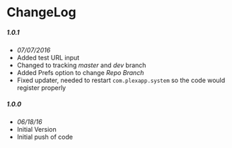 # ChangeLog

##### 1.0.1
- _07/07/2016_
- Added test URL input
- Changed to tracking _master_ and _dev_ branch
- Added Prefs option to change _Repo Branch_
- Fixed updater, needed to restart `com.plexapp.system` so the code would register properly

##### 1.0.0
- _06/18/16_
- Initial Version
- Initial push of code
